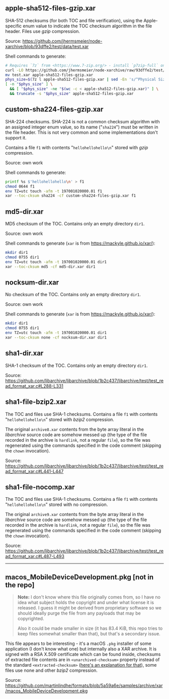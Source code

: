 <!--
SPDX-FileCopyrightText: 2021 Petr Pucil <petr.pucil@seznam.cz>

SPDX-License-Identifier: CC0-1.0
-->

## apple-sha512-files-gzip.xar

SHA-512 checksums (for both TOC and file verification), using the Apple-specific
enum value to indicate the TOC checksum algorithm in the file header. Files use
*gzip* compression.

Source: https://github.com/jhermsmeier/node-xarchive/blob/93dffe2/test/data/test.xar

Shell commands to generate:

```sh
# Requires `7z` from <https://www.7-zip.org/> - install `p7zip-full` on Debian/Ubuntu
curl -LO https://github.com/jhermsmeier/node-xarchive/raw/93dffe2/test/data/test.xar
mv test.xar apple-sha512-files-gzip.xar
phys_size=$(7z l apple-sha512-files-gzip.xar | sed -En 's/^Physical Size = ([0-9]+)$/\1/p')
[ -n "$phys_size" ] \
  && [ "$phys_size" -ne "$(wc -c < apple-sha512-files-gzip.xar)" ] \
  && truncate -s "$phys_size" apple-sha512-files-gzip.xar
```

## custom-sha224-files-gzip.xar

SHA-224 checksums. SHA-224 is not a common checksum algorithm with an assigned
integer enum value, so its name ("`sha224`") must be written in the file header.
This is not very common and some implementations don't support it.

Contains a file `f1` with contents "`hellohellohello\n`" stored with *gzip* compression.

Source: own work

Shell commands to generate:

```sh
printf %s $'hellohellohello\n' > f1
chmod 0644 f1
env TZ=utc touch -afm -t 197001020000.01 f1
xar --toc-cksum sha224 -cf custom-sha224-files-gzip.xar f1
```

## md5-dir.xar

MD5 checksum of the TOC. Contains only an empty directory `dir1`.

Source: own work

Shell commands to generate (`xar` is from https://mackyle.github.io/xar/):

```sh
mkdir dir1
chmod 0755 dir1
env TZ=utc touch -afm -t 197001020000.01 dir1
xar --toc-cksum md5 -cf md5-dir.xar dir1
```

## nocksum-dir.xar

No checksum of the TOC. Contains only an empty directory `dir1`.

Source: own work

Shell commands to generate (`xar` is from https://mackyle.github.io/xar/):

```sh
mkdir dir1
chmod 0755 dir1
env TZ=utc touch -afm -t 197001020000.01 dir1
xar --toc-cksum none -cf nocksum-dir.xar dir1
```

## sha1-dir.xar

SHA-1 checksum of the TOC. Contains only an empty directory `dir1`.

Source: https://github.com/libarchive/libarchive/blob/1b2c437/libarchive/test/test_read_format_xar.c#L288-L331

## sha1-file-bzip2.xar

The TOC and files use SHA-1 checksums. Contains a file `f1` with contents
"`hellohellohello\n`" stored with *bzip2* compression.

The original `archive8.xar` contents from the byte array literal in the
*libarchive* source code are somehow messed up (the type of the file recorded
in the archive is `hardlink`, not a regular `file`), so the file was regenerated
using the commands specified in the code comment (skipping the `chown` invocation).

Source: https://github.com/libarchive/libarchive/blob/1b2c437/libarchive/test/test_read_format_xar.c#L441-L447

## sha1-file-nocomp.xar

The TOC and files use SHA-1 checksums. Contains a file `f1` with contents
"`hellohellohello\n`" stored with no compression.

The original `archive9.xar` contents from the byte array literal in the
*libarchive* source code are somehow messed up (the type of the file recorded
in the archive is `hardlink`, not a regular `file`), so the file was regenerated
using the commands specified in the code comment (skipping the `chown` invocation).

Source: https://github.com/libarchive/libarchive/blob/1b2c437/libarchive/test/test_read_format_xar.c#L487-L493

---

## macos_MobileDeviceDevelopment.pkg [not in the repo]

> **Note:** I don't know where this file originally comes from, so I have no idea
> what subject holds the copyright and under what license it is released. I guess
> it might be derived from proprietary software so we should ideally purge
> the file from any payloads that may be copyrighted.
>
> Also it could be made smaller in size (it has 83.4 KiB, this repo tries to keep
> files somewhat smaller than that), but that's a secondary issue.

This file appears to be interesting - it's a macOS `.pkg` installer of some
application (I don't know what one) but internally also a XAR archive.
It is signed with a RSA X.509 certificate which can be found inside, checksums
of extracted file contents are in `<unarchived-checksum>` property instead of
the standard `<extracted-checksum>` ([here's an explanation for that](
  https://github.com/apple-opensource/xar/blob/03d10ac/xar/lib/hash.c#L213-L215
)), some files use none and other *bzip2* compression.

Source: https://github.com/martinlindhe/formats/blob/5a59a6e/samples/archive/xar/macos_MobileDeviceDevelopment.pkg
